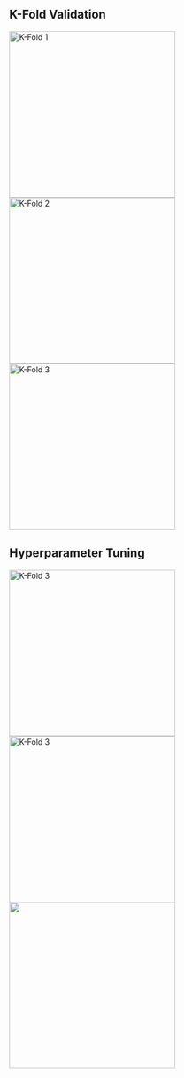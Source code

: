 <h2>K-Fold Validation</h2>
    <img src="https://github.com/kunalpaliwal13/60-Hours-of-ML/assets/143526414/a39c06a0-485a-44b8-acf9-6d3c5b64e5d5" alt="K-Fold 1" height="300px">
    <img src="https://github.com/kunalpaliwal13/60-Hours-of-ML/assets/143526414/10840f70-4206-4e29-9d63-4510fabb3a92" alt="K-Fold 2" height="300px">
    <img src="https://github.com/kunalpaliwal13/60-Hours-of-ML/assets/143526414/b9f4e5fc-2fe8-40d9-8edd-d8c7bb14d2c6" alt="K-Fold 3" height="300px">

<h2>Hyperparameter Tuning</h2>


<img src="https://github.com/kunalpaliwal13/60-Hours-of-ML/assets/143526414/43d6f9a9-6c20-4f19-8176-51449ae92049" alt="K-Fold 3" height="300px">


<img src="https://github.com/kunalpaliwal13/60-Hours-of-ML/assets/143526414/91f6708a-cf40-405d-a0f7-d9ba0b21f284" alt="K-Fold 3" height="300px">


<img src="https://github.com/kunalpaliwal13/60-Hours-of-ML/assets/143526414/36437992-b565-48c8-a235-0cd6d4cbd58a" height="300px">
